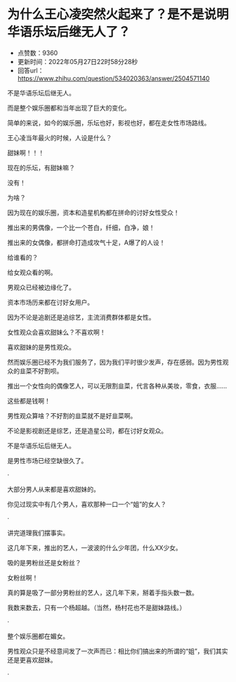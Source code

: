 # 为什么王心凌突然火起来了？是不是说明华语乐坛后继无人了？
- 点赞数：9360
- 更新时间：2022年05月27日22时58分28秒
- 回答url：https://www.zhihu.com/question/534020363/answer/2504571140
<body>
 <p data-pid="kGHWpnLy">不是华语乐坛后继无人。</p>
 <p data-pid="q6Q2Z-GH">而是整个娱乐圈都和当年出现了巨大的变化。</p>
 <p data-pid="lKOaeZYe">简单的来说，如今的娱乐圈，乐坛也好，影视也好，都在走女性市场路线。</p>
 <p data-pid="kwO3mcQU">王心凌当年最火的时候，人设是什么？</p>
 <p data-pid="g5ypziq8">甜妹啊！！！</p>
 <p data-pid="CDRQ3ppK">现在的乐坛，有甜妹嘛？</p>
 <p data-pid="985pabwa">没有！</p>
 <p data-pid="6XLuZRj5">为啥？</p>
 <p data-pid="OQ5dUNaP">因为现在的娱乐圈，资本和造星机构都在拼命的讨好女性受众！</p>
 <p data-pid="TMc7CIKa">推出来的男偶像，一个比一个苍白，纤细，白净，娘！</p>
 <p data-pid="Rc4kWibT">推出来的女偶像，都拼命打造成攻气十足，A爆了的人设！</p>
 <p data-pid="jAHwsamp">给谁看的？</p>
 <p data-pid="C59D7xTg">给女观众看的啊。</p>
 <p data-pid="rDXZ0zRK">男观众已经被边缘化了。</p>
 <p data-pid="J3G_jHCd">资本市场历来都在讨好女用户。</p>
 <p data-pid="U8so7HpK">因为不论是追剧还是追综艺，主流消费群体都是女性。</p>
 <p data-pid="Y30Fa7f2">女性观众会喜欢甜妹么？不喜欢啊！</p>
 <p data-pid="C-icmtxW">喜欢甜妹的是男性观众。</p>
 <p data-pid="D_It4--v">然而娱乐圈已经不为我们服务了，因为我们平时很少发声，存在感弱。因为男性观众的韭菜不好割呗。</p>
 <p data-pid="M0ORLnHo">推出一个女性向的偶像艺人，可以无限割韭菜，代言各种从美妆，零食，衣服……</p>
 <p data-pid="jYPqjufA">这些都是钱啊！</p>
 <p data-pid="MAxaScFR">男性观众算啥？不好割的韭菜就不是好韭菜啊。</p>
 <p data-pid="LvWGahIi">不论是影视剧还是综艺，还是造星公司，都在讨好女观众。</p>
 <p data-pid="W5d3C_Hh">不是华语乐坛后继无人。</p>
 <p data-pid="VTPbEZ73">是男性市场已经空缺很久了。</p>
 <p data-pid="17ESZIKu">·</p>
 <p data-pid="Z674-L9j">大部分男人从来都是喜欢甜妹的。</p>
 <p data-pid="anyLB8HG">你见过现实中有几个男人，喜欢那种一口一个“姐”的女人？</p>
 <p data-pid="Q_Hanz6l">·</p>
 <p data-pid="hjQ-eb0q">讲完道理我们摆事实。</p>
 <p data-pid="oqRLQtp1">这几年下来，推出的艺人，一波波的什么少年团，什么XX少女。</p>
 <p data-pid="fkwvqcll">吸的是男粉丝还是女粉丝？</p>
 <p data-pid="S5j8NP3u">女粉丝啊！</p>
 <p data-pid="jvhFX0A7">真的算是吸了一部分男粉丝的艺人，这几年下来，掰着手指头数一数。</p>
 <p data-pid="q_l5q9D-">我数来数去，只有一个杨超越。（当然，杨村花也不是甜妹路线。）</p>
 <p data-pid="s6RDbPFT">·</p>
 <p data-pid="iteGr6qZ">整个娱乐圈都在媚女。</p>
 <p data-pid="PvX8Im9D">男性观众只是不经意间发了一次声而已：相比你们搞出来的所谓的“姐”，我们其实还是更喜欢甜妹。</p>
 <p data-pid="qGuQVeiO">·</p>
</body>